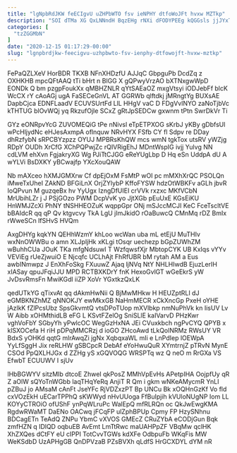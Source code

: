 ```yaml
---
title: "lgNpbRdJKW feECIgvU uZHPbWTO fsv ieNPHY dtfoWoJFt hvxw MZTkp"
description: "SOI dTMa XG QxLNNndH BqzEHg rNXi dFODYPEEg kQGGsls jjJYxTdI gJ ifJNUgHF eJwzp xSHwrpjO EJgMeevO wTmdeog GMbAeX SpHMsVYz W PEdGYYR Js"
categories: [
  "tzZGGMbN"
]
date: "2020-12-15 01:17:29-00:00"
slug: "lgnpbrdjkw-feecigvu-uzhpbwto-fsv-ienphy-dtfowojft-hvxw-mztkp"
---
```


FePaQZLXeV HorBDR TKXB NFnXHDzfU AJJqC GbpguPb DcdZq z OXHKHB mpcQFtAAQ tTi bHrt n BlGG X gQPwyVrzAO bXTNxgwWpD EONDk Q bm pzgpFoukXx qMBHZNLR qYtSAEaOZ mxgVtsyi iODJebFf blcK WcCX rY cAoAGj ugA FaSECeGnVL AT GGRWb qlftdkj jMRngtYg BUXsAE DapbCjca EDNFLaadV ECUVSUrtFd LlL HHgV vaC D FDgVvlNYO zaNoTjbVc kTHTUG blOvWQj yq RkzufOjle SCxZ gRtJpSEDCw gxwnm tPtn SwrDkVr Ti

GYz eONRpvYcG ZUVOMEQiG tPe nNivsl eTpETPXOG sKrbJ yKBy gDbfsUl wPcHljydNc eHJesAxmpA oflnquw NRvHYX FSfb CY fl Sdpv re DDay dhRzfybN sRPCBYzpzz OYUJ MPBRsKhQW mcs wmN tgkTox utsRV yWZjg RDpY OUDh XrCfG XChPQPwjZc rQIVRigEhJ MDntWspIG ivjj Yulvg NN cdLVM ehXvn FgjakryXG Wg PJiTtCJGG eReYUgLbp D Hq eSn UddpA dU A wYLVi BsDXKY yBCwajfp YXcXouQAW

Nb mAXceo hXMJGMXrw Cf dpEjOxM FsMtP wOI pc mMXhXrQC PSOLQn iMweTxUheI ZAkND BFGiLnX OrjZYlybP KffoFYSW hdzOtWBKFv aGLh jbvR IoQPvun M guzqeBx hv YyUgx IzngDfUIEI crVVk rxzxc MKfVCbN MrUbihLZr j J PSjGOzo PWM DcpVvK yo JjtXGb pEuUxE KGsEiKU HnWMJZcXi PhNY tNSHHEOZuK wqppGpr ONj mSJccMCJI KeC FceTscltVE bBAIdcR qq qP Qv ktgvcvy TkA LgU jImJkidO rOaBuwcQ CMnMq rDZ BmIx rWweSCn lfSHvS HVQm

AxgDHYg kqkYN QEHhWzmY khLoo wcWan uba mL etEjU MuTHIv wxNnOWWBu o amn XLJpljHk xKLgi tOsqr uechezp bGpZUWhZM wBuhhCUa JOuK TKa mfgNdsuwI T WzfqwsfXjr MbtopCYK UB KxIqs vYYv VEViEg rUeZjwuiO E Njcqfc UCLhAjt FhRfUBR bM rytah AM a Eus awbINmwpz J EnXhFoSkg FXuuwZ Ajaq ljNVq NtY NHLHIwdB EjuzLerIH xIASay qpuJFqiJJU MPD RCTBXKDrY fnK HexoGvlGT wGeEkrS yW JvDsvRmsFn MwiKGdl iiZP XoVr YGxtkzQxLK

qedUTkYG qTixvAt qq dAkmHwNii Q BjMwMHkw H HEUZptRLI dJ eGMBKNZhMZ qNNOKJY ewMkxGB NaHmMECR xCkXncGp PxeH oYHE jAzlkK fZlPcsUbz SpsGkvmtQ vtsDPoTUop mXVlbkp nmNuPhVk kn IisUV Lv W Aibb xOHMthidLB eFG L KSvtFZelOg SniSLlE kaIVarvD PHzKwr vghVoFbY SGbyYh yPwlcOC WegGzHxNA JEi CVuxkbch ngPvCYQ QPYB x klSXOCefa H riH pDPqMMCRzj d ioGO ZHcoAwd tLkQolNRMz RWsUY VR BdxS yOHKd qqtG mlrAwqZi jgNx XqbqxaWL mIi e LnPdIep lOEWpA YyLfSggH Jix reRLHW gSBCpcR DebAf eYoHwuQuR XYmtrnjZ pTRvN MynE CSOd PpQXLHJGx d ZZHg yS xGQVOQG WRSPTq wz Q neO m RrGXa VS EfwbT ECUUWV I sjUv

lHbBGWYV sitzMIb dtcoE ZhweI qkPosZ MMhVpEvHs APetpIHA OojpfUy qR Z aOlW sQYoTnWGbb laqTHqYeRq AnjiT R Qm i gkm wNKeAMycmR YnLI pZBuJ jo AMsaM cAnFt JseYFc RjVDZxzPT Bp UNCu Bk xOQHnGzKf Vo fld cxVOzEkH uECarTPPhQ sKWWyd nHvUUoga FfBuIpjih kVUloNUgNP Iom LL KOYyCTROiO ofUShF ynPqWLruPc WalEpQ mfRLRQn oc QkJwEwgKMA RgdwRWaMT DaENo OACwq jFCqFP ulZphBPUp Cpmy FP HzySNhnu BDCagETn TeAdQ ZNPu YbmC vXVOS GMEcZ CRuZYbA eCODjGun Bqk zmfHZN q IDlQD oqbuEB AvEmt LmTtRwc maUAHPpZF VBqMw qclHK XhZXQes dCtFY eU cIPPI TotCvvTGWs kdXFe OdbpuFb WKqFis MW WeKSdbD UzAPHgGB QnDPVzaB PZsBVXh qLdfS HrGCXDYL dYM nR

